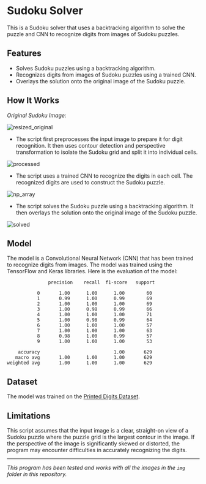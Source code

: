 # Sudoku Solver

This is a Sudoku solver that uses a backtracking algorithm to solve the puzzle and CNN to recognize digits from images of Sudoku puzzles.

## Features

- Solves Sudoku puzzles using a backtracking algorithm.
- Recognizes digits from images of Sudoku puzzles using a trained CNN.
- Overlays the solution onto the original image of the Sudoku puzzle.

## How It Works

*Original Sudoku Image:*
  
![resized_original](https://github.com/rishdor/sudoku-solver/assets/66086647/0895aea5-a9ce-49ad-821c-2d0a0af633c6)

- The script first preprocesses the input image to prepare it for digit recognition. It then uses contour detection and perspective transformation to isolate the Sudoku grid and split it into individual cells.

![processed](https://github.com/rishdor/sudoku-solver/assets/66086647/e34ab3a7-7a45-4996-9dd3-2fe8868315f0)

- The script uses a trained CNN to recognize the digits in each cell. The recognized digits are used to construct the Sudoku puzzle.

![np_array](https://github.com/rishdor/sudoku-solver/assets/66086647/2b519037-2c36-4238-afa6-ddd56c6a16db)

- The script solves the Sudoku puzzle using a backtracking algorithm. It then overlays the solution onto the original image of the Sudoku puzzle.

![solved](https://github.com/rishdor/sudoku-solver/assets/66086647/5e101f76-5053-4004-b704-d10bc5102cbe)

## Model

The model is a Convolutional Neural Network (CNN) that has been trained to recognize digits from images. The model was trained using the TensorFlow and Keras libraries. Here is the evaluation of the model:

```plaintext
               precision    recall  f1-score   support

           0       1.00      1.00      1.00        60
           1       0.99      1.00      0.99        69
           2       1.00      1.00      1.00        69
           3       1.00      0.98      0.99        66
           4       1.00      1.00      1.00        71
           5       1.00      0.98      0.99        64
           6       1.00      1.00      1.00        57
           7       1.00      1.00      1.00        63
           8       0.98      1.00      0.99        57
           9       1.00      1.00      1.00        53

    accuracy                           1.00       629
   macro avg       1.00      1.00      1.00       629
weighted avg       1.00      1.00      1.00       629
```

## Dataset

The model was trained on the [Printed Digits Dataset](https://www.kaggle.com/datasets/kshitijdhama/printed-digits-dataset).

## Limitations

This script assumes that the input image is a clear, straight-on view of a Sudoku puzzle where the puzzle grid is the largest contour in the image. If the perspective of the image is significantly skewed or distorted, the program may encounter difficulties in accurately recognizing the digits.

---

*This program has been tested and works with all the images in the `img` folder in this repository.*
